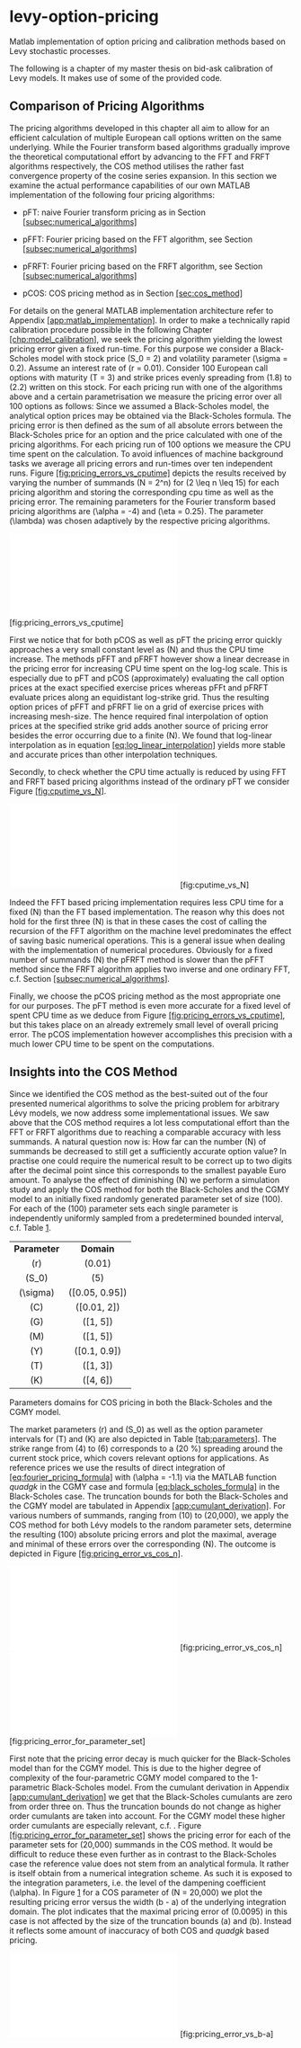 # levy-option-pricing
Matlab implementation of option pricing and calibration methods based on Levy stochastic processes.

The following is a chapter of my master thesis on bid-ask calibration of Levy models. It makes use of some of the provided code.

## Comparison of Pricing Algorithms

The pricing algorithms developed in this chapter all aim to allow for an
efficient calculation of multiple European call options written on the
same underlying. While the Fourier transform based algorithms gradually
improve the theoretical computational effort by advancing to the FFT and
FRFT algorithms respectively, the COS method utilises the rather fast
convergence property of the cosine series expansion. In this section we
examine the actual performance capabilities of our own MATLAB
implementation of the following four pricing algorithms:

  - pFT: naive Fourier transform pricing as in Section
    [\[subsec:numerical\_algorithms\]](#subsec:numerical_algorithms)

  - pFFT: Fourier pricing based on the FFT algorithm, see Section
    [\[subsec:numerical\_algorithms\]](#subsec:numerical_algorithms)

  - pFRFT: Fourier pricing based on the FRFT algorithm, see Section
    [\[subsec:numerical\_algorithms\]](#subsec:numerical_algorithms)

  - pCOS: COS pricing method as in Section
    [\[sec:cos\_method\]](#sec:cos_method)

For details on the general MATLAB implementation architecture refer to
Appendix [\[app:matlab\_implementation\]](#app:matlab_implementation).
In order to make a technically rapid calibration procedure possible in
the following
Chapter [\[chp:model\_calibration\]](#chp:model_calibration), we seek
the pricing algorithm yielding the lowest pricing error given a fixed
run-time. For this purpose we consider a Black-Scholes model with stock
price \(S_0 = 2\) and volatility parameter \(\sigma = 0.2\). Assume an
interest rate of \(r = 0.01\). Consider 100 European call options with
maturity \(T = 3\) and strike prices evenly spreading from \(1.8\) to
\(2.2\) written on this stock. For each pricing run with one of the
algorithms above and a certain parametrisation we measure the pricing
error over all 100 options as follows: Since we assumed a Black-Scholes
model, the analytical option prices may be obtained via the
Black-Scholes formula. The pricing error is then defined as the sum of
all absolute errors between the Black-Scholes price for an option and
the price calculated with one of the pricing algorithms. For each
pricing run of 100 options we measure the CPU time spent on the
calculation. To avoid influences of machine background tasks we average
all pricing errors and run-times over ten independent runs.
Figure [\[fig:pricing\_errors\_vs\_cputime\]](#fig:pricing_errors_vs_cputime)
depicts the results received by varying the number of summands
\(N = 2^n\) for \(2 \leq n \leq 15\) for each pricing algorithm and
storing the corresponding cpu time as well as the pricing error. The
remaining parameters for the Fourier transform based pricing algorithms
are \(\alpha = -4\) and \(\eta = 0.25\). The parameter \(\lambda\) was
chosen adaptively by the respective pricing algorithms.

![image](Matlab_Images/Pricing_Error_vs_cputime.pdf)
<span id="fig:pricing_errors_vs_cputime" label="fig:pricing_errors_vs_cputime">\[fig:pricing\_errors\_vs\_cputime\]</span>

First we notice that for both pCOS as well as pFT the pricing error
quickly approaches a very small constant level as \(N\) and thus the CPU
time increase. The methods pFFT and pFRFT however show a linear decrease
in the pricing error for increasing CPU time spent on the log-log scale.
This is especially due to pFT and pCOS (approximately) evaluating the
call option prices at the exact specified exercise prices whereas pFFt
and pFRFT evaluate prices along an equidistant log-strike grid. Thus the
resulting option prices of pFFT and pFRFT lie on a grid of exercise
prices with increasing mesh-size. The hence required final interpolation
of option prices at the specified strike grid adds another source of
pricing error besides the error occurring due to a finite \(N\). We
found that log-linear interpolation as in equation
[\[eq:log\_linear\_interpolation\]](#eq:log_linear_interpolation) yields
more stable and accurate prices than other interpolation techniques.

Secondly, to check whether the CPU time actually is reduced by using FFT
and FRFT based pricing algorithms instead of the ordinary pFT we
consider Figure [\[fig:cputime\_vs\_N\]](#fig:cputime_vs_N).

![image](Matlab_Images/cputime_vs_N.pdf)
<span id="fig:cputime_vs_N" label="fig:cputime_vs_N">\[fig:cputime\_vs\_N\]</span>

Indeed the FFT based pricing implementation requires less CPU time for a
fixed \(N\) than the FT based implementation. The reason why this does
not hold for the first three \(N\) is that in these cases the cost of
calling the recursion of the FFT algorithm on the machine level
predominates the effect of saving basic numerical operations. This is a
general issue when dealing with the implementation of numerical
procedures. Obviously for a fixed number of summands \(N\) the pFRFT
method is slower than the pFFT method since the FRFT algorithm applies
two inverse and one ordinary FFT, c.f. Section
[\[subsec:numerical\_algorithms\]](#subsec:numerical_algorithms).

Finally, we choose the pCOS pricing method as the most appropriate one
for our purposes. The pFT method is even more accurate for a fixed level
of spent CPU time as we deduce from
Figure [\[fig:pricing\_errors\_vs\_cputime\]](#fig:pricing_errors_vs_cputime),
but this takes place on an already extremely small level of overall
pricing error. The pCOS implementation however accomplishes this
precision with a much lower CPU time to be spent on the computations.

## Insights into the COS Method

Since we identified the COS method as the best-suited out of the four
presented numerical algorithms to solve the pricing problem for
arbitrary Lévy models, we now address some implementational issues. We
saw above that the COS method requires a lot less computational effort
than the FFT or FRFT algorithms due to reaching a comparable accuracy
with less summands. A natural question now is: How far can the number
\(N\) of summands be decreased to still get a sufficiently accurate
option value? In practise one could require the numerical result to be
correct up to two digits after the decimal point since this corresponds
to the smallest payable Euro amount. To analyse the effect of
diminishing \(N\) we perform a simulation study and apply the COS method
for both the Black-Scholes and the CGMY model to an initially fixed
randomly generated parameter set of size \(100\). For each of the
\(100\) parameter sets each single parameter is independently uniformly
sampled from a predetermined bounded interval, c.f.
Table [1](#tab:parameters).

<div id="tab:parameters">

|               |                  |
| :-----------: | :--------------: |
| **Parameter** |    **Domain**    |
|     \(r\)     |     \(0.01\)     |
|    \(S_0\)    |      \(5\)       |
|  \(\sigma\)   | \([0.05, 0.95]\) |
|     \(C\)     |  \([0.01, 2]\)   |
|     \(G\)     |    \([1, 5]\)    |
|     \(M\)     |    \([1, 5]\)    |
|     \(Y\)     |  \([0.1, 0.9]\)  |
|     \(T\)     |    \([1, 3]\)    |
|     \(K\)     |    \([4, 6]\)    |

Parameters domains for COS pricing in both the Black-Scholes and the
CGMY model.

</div>

The market parameters \(r\) and \(S_0\) as well as the option parameter
intervals for \(T\) and \(K\) are also depicted in
Table [\[tab:parameters\]](#tab:parameters). The strike range from
\(4\) to \(6\) corresponds to a \(20 \%\) spreading around the current
stock price, which covers relevant options for applications. As
reference prices we use the results of direct integration of
[\[eq:fourier\_pricing\_formula\]](#eq:fourier_pricing_formula) with
\(\alpha = -1.1\) via the MATLAB function *quadgk* in the CGMY case and
formula [\[eq:black\_scholes\_formula\]](#eq:black_scholes_formula) in
the Black-Scholes case. The truncation bounds for both the Black-Scholes
and the CGMY model are tabulated in Appendix
[\[app:cumulant\_derivation\]](#app:cumulant_derivation). For various
numbers of summands, ranging from \(10\) to \(20,000\), we apply the COS
method for both Lévy models to the random parameter sets, determine the
resulting \(100\) absolute pricing errors and plot the maximal, average
and minimal of these errors over the corresponding \(N\). The outcome is
depicted in
Figure [\[fig:pricing\_error\_vs\_cos\_n\]](#fig:pricing_error_vs_cos_n).

![image](Matlab_Images/Pricing_Error_vs_COS_N.pdf)
<span id="fig:pricing_error_vs_cos_n" label="fig:pricing_error_vs_cos_n">\[fig:pricing\_error\_vs\_cos\_n\]</span>
![image](Matlab_Images/Pricing_Error_for_Parameter_Set.pdf)
<span id="fig:pricing_error_for_parameter_set" label="fig:pricing_error_for_parameter_set">\[fig:pricing\_error\_for\_parameter\_set\]</span>

First note that the pricing error decay is much quicker for the
Black-Scholes model than for the CGMY model. This is due to the higher
degree of complexity of the four-parametric CGMY model compared to the
1-parametric Black-Scholes model. From the cumulant derivation in
Appendix [\[app:cumulant\_derivation\]](#app:cumulant_derivation) we get
that the Black-Scholes cumulants are zero from order three on. Thus the
truncation bounds do not change as higher order cumulants are taken into
account. For the CGMY model these higher order cumulants are especially
relevant, c.f. .
Figure [\[fig:pricing\_error\_for\_parameter\_set\]](#fig:pricing_error_for_parameter_set)
shows the pricing error for each of the parameter sets for \(20,000\)
summands in the COS method. It would be difficult to reduce these even
further as in contrast to the Black-Scholes case the reference value
does not stem from an analytical formula. It rather is itself obtain
from a numerical integration scheme. As such it is exposed to the
integration parameters, i.e. the level of the dampening coefficient
\(\alpha\). In Figure [1](#fig:pricing_error_vs_b-a) for a COS parameter
of \(N = 20,000\) we plot the resulting pricing error versus the width
\(b - a\) of the underlying integration domain. The plot indicates that
the maximal pricing error of \(0.0095\) in this case is not affected by
the size of the truncation bounds \(a\) and \(b\). Instead it reflects
some amount of inaccuracy of both COS and *quadgk* based pricing.

![image](Matlab_Images/Pricing_Error_vs_Integration_Interval_Width.pdf)
<span id="fig:pricing_error_vs_b-a" label="fig:pricing_error_vs_b-a">\[fig:pricing\_error\_vs\_b-a\]</span>
